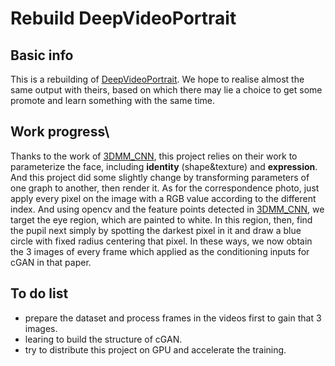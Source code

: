 # Rebuild DeepVideoPortrait

## Basic info

This is a rebuilding of [DeepVideoPortrait](https://web.stanford.edu/~zollhoef/papers/SG2018_DeepVideo/page.html).
We hope to realise almost the same output with theirs, based on which there may lie a choice to get some promote and learn something with the same time.

## Work progress\

Thanks to the work of [3DMM_CNN](https://github.com/anhttran/3dmm_cnn), this project relies on their work to parameterize the face, including **identity** (shape&texture) and **expression**. And this project did some slightly change by transforming parameters of one graph to another, then render it.
As for the correspondence photo, just apply every pixel on the image with a RGB value according to the different index. And using opencv and the feature points detected in [3DMM_CNN](https://github.com/anhttran/3dmm_cnn), we target the eye region, which are painted to white. In this region, then, find the pupil next simply by spotting the darkest pixel in it and draw a blue circle with fixed radius centering that pixel.
In these ways, we now obtain the 3 images of every frame which applied as the conditioning inputs for cGAN in that paper.

## To do list

+ prepare the dataset and process frames in the videos first to gain that 3 images.
+ learing to build the structure of cGAN.
+ try to distribute this project on GPU and accelerate the training.
